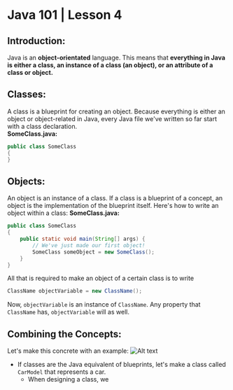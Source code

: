 # Java 101 | Lesson 4
## Introduction:
Java is an **object-orientated** language. This means that **everything in Java is either a class, an instance of a class (an object), or an attribute of a class or object.**
## Classes:
A class is a blueprint for creating an object. Because everything is either an object or object-related in Java, every Java file we've written so far start with a class declaration.<br>
**SomeClass.java:**
```Java
public class SomeClass
{
}
```
## Objects:
An object is an instance of a class. If a class is a blueprint of a concept, an object is the implementation of the blueprint itself. Here's how to write an object within a class:
**SomeClass.java:**
```Java
public class SomeClass
{
    public static void main(String[] args) {
        // We've just made our first object!
        SomeClass someObject = new SomeClass();
    }
}
```
All that is required to make an object of a certain class is to write
```Java
ClassName objectVariable = new ClassName();
```
Now, `objectVariable` is an instance of `ClassName`. Any property that `ClassName` has, `objectVariable` will as well.
## Combining the Concepts:
Let's make this concrete with an example:
![Alt text](car_blueprint)
* If classes are the Java equivalent of blueprints, let's make a class called `CarModel` that represents a car.
  * When designing a class, we 
